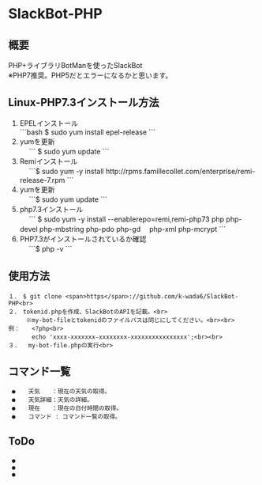 # SlackBot-PHP

## 概要<br>
PHP+ライブラリBotManを使ったSlackBot<br>
※PHP7推奨。PHP5だとエラーになるかと思います。

## Linux-PHP7.3インストール方法<br>
<ol>
<li>EPELインストール</li>
```bash
$ sudo yum install epel-release
```
<li>yumを更新</li>　
```
$ sudo yum update
```
<li>Remiインストール</li>　
```$ sudo yum -y install <span>http</span>://rpms.famillecollet.com/enterprise/remi-release-7.rpm
```
<li>yumを更新</li>　
```$ sudo yum update
```
<li>php7.3インストール</li>　
```
$ sudo yum -y install --enablerepo=remi,remi-php73 php php-devel php-mbstring php-pdo php-gd 　php-xml php-mcrypt
```
<li>PHP7.3がインストールされているか確認</li>　
```$ php -v
```
</ol>

## 使用方法<br> 
```
１．　$ git clone <span>https</span>://github.com/k-wada6/SlackBot-PHP<br>
２．　tokenid.phpを作成、SlackBotのAPIを記載。<br>
　　　※my-bot-fileとtokenidのファイルパスは同じにしてください。<br><br>
例：　　<?php<br>
　　　　echo 'xxxx-xxxxxxx-xxxxxxxx-xxxxxxxxxxxxxxxx';<br><br>
３.   my-bot-file.phpの実行<br>
```

## コマンド一覧<br>
     ●　  天気　　：現在の天気の取得。
     ●　  天気詳細：天気の詳細。
     ●　  現在　　：現在の日付時間の取得。
     ●　  コマンド : コマンド一覧の取得。

## ToDo<br>
     ●　
     ●
     ●
    